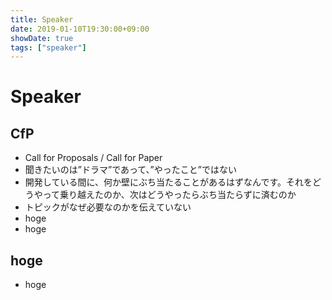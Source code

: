 ```yaml
---
title: Speaker
date: 2019-01-10T19:30:00+09:00
showDate: true
tags: ["speaker"]
---
```


# Speaker
## CfP
- Call for Proposals / Call for Paper
- 聞きたいのは”ドラマ”であって、”やったこと”ではない
- 開発している間に、何か壁にぶち当たることがあるはずなんです。それをどうやって乗り越えたのか、次はどうやったらぶち当たらずに済むのか
- トピックがなぜ必要なのかを伝えていない
- hoge
- hoge

## hoge
- hoge
